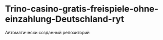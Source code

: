 # Trino-casino-gratis-freispiele-ohne-einzahlung-Deutschland-ryt
Автоматически созданный репозиторий
